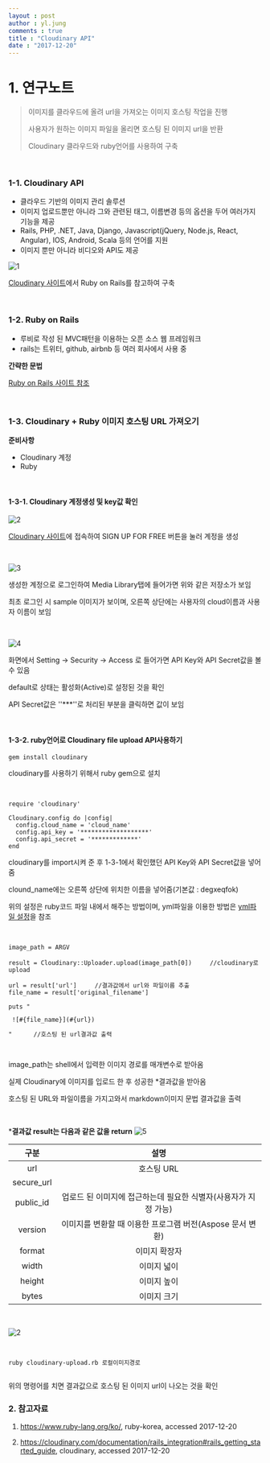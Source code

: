 ```yaml
---
layout : post
author : yl.jung
comments : true
title : "Cloudinary API"
date : "2017-12-20"
---
```



# 1. 연구노트

> 이미지를 클라우드에 올려 url을 가져오는 이미지 호스팅 작업을 진행
>
> 사용자가 원하는 이미지 파일을 올리면 호스팅 된 이미지 url을 반환
>
> Cloudinary 클라우드와 ruby언어를 사용하여 구축

<br>

### 1-1. Cloudinary API

* 클라우드 기반의 이미지 관리 솔루션
* 이미지 업로드뿐만 아니라 그와 관련된 태그,  이름변경 등의 옵션을 두어 여러가지 기능을 제공
* Rails, PHP, .NET, Java, Django, Javascript(jQuery, Node.js, React, Angular), IOS, Android, Scala 등의 언어를 지원
* 이미지 뿐만 아니라 비디오와 API도 제공

![1](http://res.cloudinary.com/degxeqfok/image/upload/v1513749352/mb6cqv2ntfmqh2c3n2ph.png)

[Cloudinary 사이트](https://cloudinary.com/documentation)에서 Ruby on Rails를 참고하여 구축



<br>

### 1-2. Ruby on Rails

* 루비로 작성 된 MVC패턴을 이용하는 오픈 소스 웹 프레임워크
* rails는 트위터, github, airbnb 등 여러 회사에서 사용 중

**간략한 문법**

[Ruby on Rails 사이트 참조](https://www.ruby-lang.org/ko/)

<br>

### 1-3. Cloudinary + Ruby 이미지 호스팅 URL 가져오기

**준비사항**

- Cloudinary 계정
- Ruby

<br>

#### 1-3-1. Cloudinary 계정생성 및 key값 확인

![2](http://res.cloudinary.com/degxeqfok/image/upload/v1513750419/s7hrkueeap0qj5p23wcj.png)

[Cloudinary 사이트](https://cloudinary.com/)에 접속하여 SIGN UP FOR FREE 버튼을 눌러 계정을 생성

<br>

![3](http://res.cloudinary.com/degxeqfok/image/upload/v1513750686/henzwdap4teiavvmxpv8.jpg)

생성한 계정으로 로그인하여 Media Library탭에 들어가면 위와 같은 저장소가 보임

최초 로그인 시 sample 이미지가 보이며, 오른쪽 상단에는 사용자의 cloud이름과 사용자 이름이 보임

<br>

![4](http://res.cloudinary.com/degxeqfok/image/upload/v1513751010/pbvi2kq6hjosjjurnzxp.png)

화면에서 Setting -> Security -> Access 로 들어가면 API Key와 API Secret값을 볼 수 있음

default로 상태는 활성화(Active)로 설정된 것을 확인

API Secret값은 ''***''로 처리된 부분을 클릭하면 값이 보임

<br>

#### 1-3-2. ruby언어로 Cloudinary file upload API사용하기

<pre><code>gem install cloudinary</code></pre>

cloudinary를 사용하기 위해서 ruby gem으로 설치

<br>

<pre><code>require 'cloudinary'

Cloudinary.config do |config|
  config.cloud_name = 'cloud_name'
  config.api_key = '*******************'
  config.api_secret = '*************'
end</code></pre>

cloudinary를 import시켜 준 후 1-3-1에서 확인했던 API Key와 API Secret값을 넣어줌

clound_name에는 오른쪽 상단에 위치한 이름을 넣어줌(기본값 : degxeqfok)

위의 설정은 ruby코드 파일 내에서 해주는 방법이며, yml파일을 이용한 방법은 [yml파일 설정](https://cloudinary.com/documentation/rails_integration#rails_getting_started_guide)을 참조

<br>

<pre><code>image_path = ARGV

result = Cloudinary::Uploader.upload(image_path[0])		//cloudinary로 upload

url = result['url']		//결과값에서 url와 파일이름 추출
file_name = result['original_filename']

puts "<pre> ![#{file_name}](#{url})</pre>"		//호스팅 된 url결과값 출력

</code></pre>

image_path는 shell에서 입력한 이미지 경로를 매개변수로 받아옴

실제 Cloudinary에 이미지를 입로드 한 후 성공한 *결과값을 받아옴

호스팅 된 URL와 파일이름을 가지고와서 markdown이미지 문법 결과값을 출력

<br>

***결과값 result는 다음과 같은 값을 return**	![5](http://res.cloudinary.com/degxeqfok/image/upload/v1513751879/nokvprh1y1gksdufshzr.png)

|     구분     |                  설명                  |
| :--------: | :----------------------------------: |
|    url     |               호스팅 URL                |
| secure_url |                                      |
| public_id  | 업로드 된 이미지에 접근하는데 필요한 식별자(사용자가 지정 가능) |
|  version   | 이미지를 변환할 때 이용한 프로그램 버전(Aspose 문서 변환) |
|   format   |               이미지 확장자                |
|   width    |                이미지 넓이                |
|   height   |                이미지 높이                |
|   bytes    |                이미지 크기                |

<br>

![2](http://res.cloudinary.com/degxeqfok/image/upload/v1513757344/wlgzte0gt5r6fo4pqiup.png)

<pre><code>

ruby cloudinary-upload.rb 로컬이미지경로

</code></pre>

위의 명령어를 치면 결과값으로 호스팅 된 이미지 url이 나오는 것을 확인



### 2. 참고자료

1. https://www.ruby-lang.org/ko/, ruby-korea, accessed 2017-12-20

2. https://cloudinary.com/documentation/rails_integration#rails_getting_started_guide, cloudinary, accessed 2017-12-20

   ​
